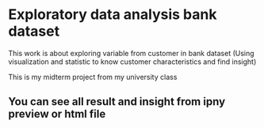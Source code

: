 # Exploratory data analysis bank dataset
This work is about exploring variable from customer in bank dataset 
(Using visualization and statistic to know customer characteristics and find insight)

This is my midterm project from my university class
## You can see all result and insight from ipny preview or html file


